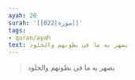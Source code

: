 ```yaml
---
ayah: 20
surah: '[[022|سورة]]'
tags:
- quran/ayah
text: يصهر به ما في بطونهم والجلود
---
```

> يصهر به ما في بطونهم والجلود
